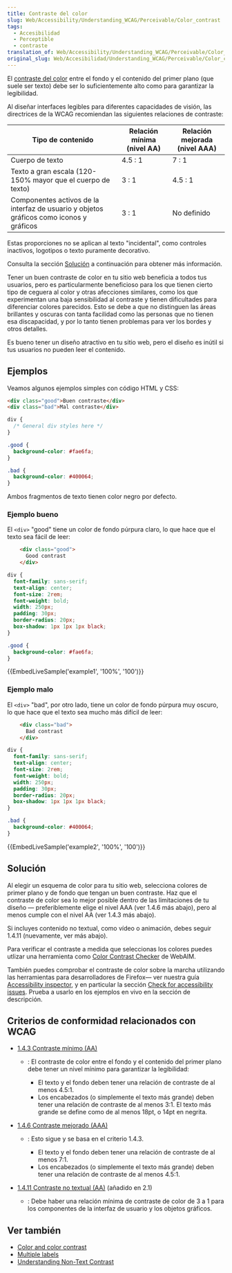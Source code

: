 ```yaml
---
title: Contraste del color
slug: Web/Accessibility/Understanding_WCAG/Perceivable/Color_contrast
tags:
  - Accesibilidad
  - Perceptible
  - contraste
translation_of: Web/Accessibility/Understanding_WCAG/Perceivable/Color_contrast
original_slug: Web/Accesibilidad/Understanding_WCAG/Perceivable/Color_contraste
---
```


El [contraste del color](https://www.w3.org/TR/WCAG21/#dfn-contrast-ratio) entre el fondo y el contenido del primer plano (que suele ser texto) debe ser lo suficientemente alto como para garantizar la legibilidad.

Al diseñar interfaces legibles para diferentes capacidades de visión, las directrices de la WCAG recomiendan las siguientes relaciones de contraste:

| Tipo de contenido                                                                       | Relación mínima (nivel AA) | Relación mejorada (nivel AAA) |
| --------------------------------------------------------------------------------------- | -------------------------- | ----------------------------- |
| Cuerpo de texto                                                                         | 4.5 : 1                    | 7 : 1                         |
| Texto a gran escala (120-150% mayor que el cuerpo de texto)                             | 3 : 1                      | 4.5 : 1                       |
| Componentes activos de la interfaz de usuario y objetos gráficos como iconos y gráficos | 3 : 1                      | No definido                   |

Estas proporciones no se aplican al texto "incidental", como controles inactivos, logotipos o texto puramente decorativo.

Consulta la sección [Solución](#solución) a continuación para obtener más información.

Tener un buen contraste de color en tu sitio web beneficia a todos tus usuarios, pero es particularmente beneficioso para los que tienen cierto tipo de ceguera al color y otras afecciones similares, como los que experimentan una baja sensibilidad al contraste y tienen dificultades para diferenciar colores parecidos. Esto se debe a que no distinguen las áreas brillantes y oscuras con tanta facilidad como las personas que no tienen esa discapacidad, y por lo tanto tienen problemas para ver los bordes y otros detalles.

Es bueno tener un diseño atractivo en tu sitio web, pero el diseño es inútil si tus usuarios no pueden leer el contenido.

## Ejemplos

Veamos algunos ejemplos simples con código HTML y CSS:

```html
<div class="good">Buen contraste</div>
<div class="bad">Mal contraste</div>
```

```css
div {
  /* General div styles here */
}

.good {
  background-color: #fae6fa;
}

.bad {
  background-color: #400064;
}
```

Ambos fragmentos de texto tienen color negro por defecto.

### Ejemplo bueno

El `<div>` "good" tiene un color de fondo púrpura claro, lo que hace que el texto sea fácil de leer:

```html hidden
    <div class="good">
      Good contrast
    </div>
```

```css hidden
div {
  font-family: sans-serif;
  text-align: center;
  font-size: 2rem;
  font-weight: bold;
  width: 250px;
  padding: 30px;
  border-radius: 20px;
  box-shadow: 1px 1px 1px black;
}

.good {
  background-color: #fae6fa;
}
```

{{EmbedLiveSample('example1', '100%', '100')}}

### Ejemplo malo

El `<div>` "bad", por otro lado, tiene un color de fondo púrpura muy oscuro, lo que hace que el texto sea mucho más difícil de leer:

```html hidden
    <div class="bad">
      Bad contrast
    </div>
```

```css hidden
div {
  font-family: sans-serif;
  text-align: center;
  font-size: 2rem;
  font-weight: bold;
  width: 250px;
  padding: 30px;
  border-radius: 20px;
  box-shadow: 1px 1px 1px black;
}

.bad {
  background-color: #400064;
}
```

{{EmbedLiveSample('example2', '100%', '100')}}

## Solución

Al elegir un esquema de color para tu sitio web, selecciona colores de primer plano y de fondo que tengan un buen contraste. Haz que el contraste de color sea lo mejor posible dentro de las limitaciones de tu diseño — preferiblemente elige el nivel AAA (ver 1.4.6 más abajo), pero al menos cumple con el nivel AA (ver 1.4.3 más abajo).

Si incluyes contenido no textual, como vídeo o animación, debes seguir 1.4.11 (nuevamente, ver más abajo).

Para verificar el contraste a medida que seleccionas los colores puedes utlizar una herramienta como [Color Contrast Checker](http://webaim.org/resources/contrastchecker/) de WebAIM.

También puedes comprobar el contraste de color sobre la marcha utilizando las herramientas para desarrolladores de Firefox— ver nuestra guía [Accessibility inspector](/es/docs/Tools/Accessibility_inspector), y en particular la sección [Check for accessibility issues](/es/docs/Tools/Accessibility_inspector#Check_for_accessibility_issues). Prueba a usarlo en los ejemplos en vivo en la sección de descripción.

## Criterios de conformidad relacionados con WCAG

- [1.4.3 Contraste mínimo (AA)](https://www.w3.org/TR/WCAG21/#contrast-minimum)

  - : El contraste de color entre el fondo y el contenido del primer plano debe tener un nivel mínimo para garantizar la legibilidad:

    - El texto y el fondo deben tener una relación de contraste de al menos 4.5:1.
    - Los encabezados (o simplemente el texto más grande) deben tener una relación de contraste de al menos 3:1. El texto más grande se define como de al menos 18pt, o 14pt en negrita.

- [1.4.6 Contraste mejorado (AAA)](https://www.w3.org/TR/WCAG21/#contrast-enhanced)

  - : Esto sigue y se basa en el criterio 1.4.3.

    - El texto y el fondo deben tener una relación de contraste de al menos 7:1.
    - Los encabezados (o simplemente el texto más grande) deben tener una relación de contraste de al menos 4.5:1.

- [1.4.11 Contraste no textual (AA)](https://www.w3.org/TR/WCAG21/#non-text-contrast) (añadido en 2.1)
  - : Debe haber una relación mínima de contraste de color de 3 a 1 para los componentes de la interfaz de usuario y los objetos gráficos.

## Ver también

- [Color and color contrast](/es/docs/Learn/Accessibility/CSS_and_JavaScript#Color_and_color_contrast)
- [Multiple labels](/es/docs/Learn/HTML/Forms/How_to_structure_an_HTML_form#Multiple_labels)
- [Understanding Non-Text Contrast](https://www.w3.org/WAI/WCAG21/Understanding/non-text-contrast.html)
